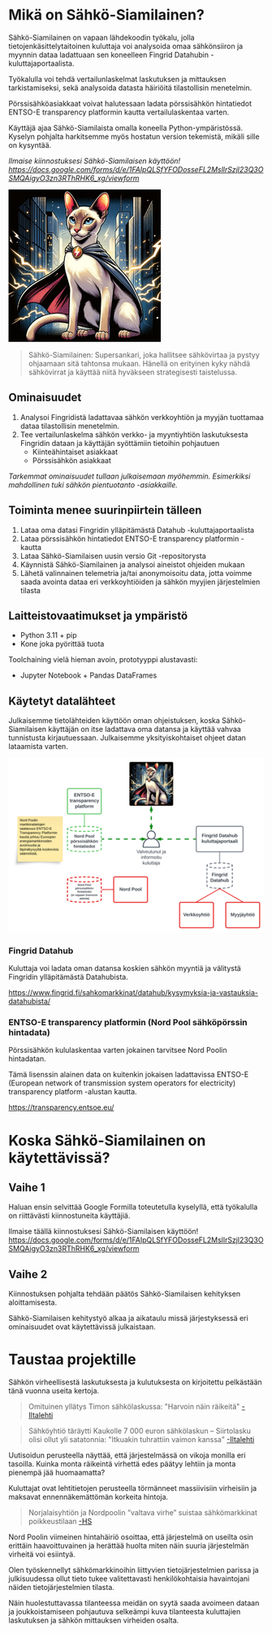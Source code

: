 # Mikä on Sähkö-Siamilainen?
Sähkö-Siamilainen on vapaan lähdekoodin työkalu, jolla tietojenkäsittelytaitoinen kuluttaja voi analysoida omaa sähkönsiiron ja myynnin dataa ladattuaan sen koneelleen Fingrid Datahubin -kuluttajaportaalista.

Työkalulla voi tehdä vertailunlaskelmat laskutuksen ja mittauksen tarkistamiseksi, sekä analysoida datasta häiriöitä tilastollisin menetelmin.

Pörssisähköasiakkaat voivat halutessaan ladata pörssisähkön hintatiedot ENTSO-E transparency platformin kautta vertailulaskentaa varten.

Käyttäjä ajaa Sähkö-Siamilaista omalla koneella Python-ympäristössä. Kyselyn pohjalta harkitsemme myös hostatun version tekemistä, mikäli sille on kysyntää.

*Ilmaise kiinnostuksesi Sähkö-Siamilaisen käyttöön! https://docs.google.com/forms/d/e/1FAIpQLSfYFODosseFL2MsllrSzjl23Q3OSMQAigyO3zn3RThRHK6_xg/viewform*

<img src="images/sahko-siamilainen.jpg" alt="image alt text" width="300"/>

> Sähkö-Siamilainen: Supersankari, joka hallitsee sähkövirtaa ja pystyy ohjaamaan sitä tahtonsa mukaan. Hänellä on erityinen kyky nähdä sähkövirrat ja käyttää niitä hyväkseen strategisesti taistelussa.


## Ominaisuudet

1. Analysoi Fingridistä ladattavaa sähkön verkkoyhtiön ja myyjän tuottamaa dataa tilastollisin menetelmin.
1. Tee vertailunlaskelma sähkön verkko- ja myyntiyhtiön laskutuksesta Fingridin dataan ja käyttäjän syöttämiin tietoihin pohjautuen
    - Kiinteähintaiset asiakkaat
    - Pörssisähkön asiakkaat

*Tarkemmat ominaisuudet tullaan julkaisemaan myöhemmin. Esimerkiksi mahdollinen tuki sähkön pientuotanto -asiakkaille.*

## Toiminta menee suurinpiirtein tälleen
1. Lataa oma datasi Fingridin ylläpitämästä Datahub -kuluttajaportaalista
1. Lataa pörssisähkön hintatiedot ENTSO-E transparency platformin -kautta
1. Lataa Sähkö-Siamilaisen uusin versio Git -repositorysta
1. Käynnistä Sähkö-Siamilainen ja analysoi aineistot ohjeiden mukaan
1. Lähetä valinnainen telemetria ja/tai anonymoisoitu data, jotta voimme saada avointa dataa eri verkkoyhtiöiden ja sähkön myyjien järjestelmien tilasta

## Laitteistovaatimukset ja ympäristö
- Python 3.11 + pip
- Kone joka pyörittää tuota

Toolchaining vielä hieman avoin, prototyyppi alustavasti:
- Jupyter Notebook + Pandas DataFrames

## Käytetyt datalähteet
Julkaisemme tietolähteiden käyttöön oman ohjeistuksen, koska Sähkö-Siamilaisen käyttäjän on itse ladattava oma datansa ja käyttää vahvaa tunnistusta kirjautuessaan. Julkaisemme yksityiskohtaiset ohjeet datan lataamista varten.

![Tietolähteet -kaavio](images/datasources_diagram.svg "Tietolähteet -kaavio")
### Fingrid Datahub
Kuluttaja voi ladata oman datansa koskien sähkön myyntiä ja välitystä Fingridin ylläpitämästä Datahubista.

https://www.fingrid.fi/sahkomarkkinat/datahub/kysymyksia-ja-vastauksia-datahubista/


### ENTSO-E transparency platformin (Nord Pool sähköpörssin hintadata)
Pörssisähkön kululaskentaa varten jokainen tarvitsee Nord Poolin hintadatan. 

Tämä lisenssin alainen data on kuitenkin jokaisen ladattavissa ENTSO-E (European network of transmission system operators for electricity) transparency platform -alustan kautta.

https://transparency.entsoe.eu/


# Koska Sähkö-Siamilainen on käytettävissä?
## Vaihe 1
Haluan ensin selvittää Google Formilla toteutetulla kyselyllä, että työkalulla on riittävästi kiinnostuneita käyttäjiä.

Ilmaise täällä kiinnostuksesi Sähkö-Siamilaisen käyttöön! https://docs.google.com/forms/d/e/1FAIpQLSfYFODosseFL2MsllrSzjl23Q3OSMQAigyO3zn3RThRHK6_xg/viewform

## Vaihe 2
Kiinnostuksen pohjalta tehdään päätös Sähkö-Siamilaisen kehityksen aloittamisesta.

Sähkö-Siamilaisen kehitystyö alkaa ja aikataulu missä järjestyksessä eri ominaisuudet ovat käytettävissä julkaistaan.

# Taustaa projektille
Sähkön virheellisestä laskutuksesta ja kulutuksesta on kirjoitettu pelkästään tänä vuonna useita kertoja.

> Omituinen yllätys Timon sähkölaskussa: "Harvoin näin räikeitä" [-Iltalehti](https://www.iltalehti.fi/kotimaa/a/e92792bd-a6d5-4247-b2f4-84eff9f4358f)

> Sähköyhtiö täräytti Kaukolle 7 000 euron sähkölaskun – Siirtolasku olisi ollut yli satatonnia: "Itkuakin tuhrattiin vaimon kanssa" [-Iltalehti](https://www.iltalehti.fi/kotimaa/a/d87098fb-29a8-49fa-a4ea-2bf93189802e)

Uutisoidun perusteella näyttää, että järjestelmässä on vikoja monilla eri tasoilla. Kuinka monta räikeintä virhettä edes päätyy lehtiin ja monta pienempä jää huomaamatta?

Kuluttajat ovat lehtitietojen perusteella törmänneet massiivisiin virheisiin ja maksavat ennennäkemättömän korkeita hintoja.

> Norjalaisyhtiön ja Nordpoolin ”valtava virhe” suistaa sähkö­markkinat poikkeus­tilaan [-HS](https://www.hs.fi/talous/art-2000010012651.html)

Nord Poolin viimeinen hintahäiriö osoittaa, että järjestelmä on useilta osin erittäin haavoittuvainen ja herättää huolta miten näin suuria järjestelmän virheitä voi esiintyä.

Olen työskennellyt sähkömarkkinoihin liittyvien tietojärjestelmien parissa ja julkisuudessa ollut tieto tukee valitettavasti henkilökohtaisia havaintojani näiden tietojärjestelmien tilasta.

Näin huolestuttavassa tilanteessa meidän on syytä saada avoimeen dataan ja joukkoistamiseen pohjautuva selkeämpi kuva tilanteesta kuluttajien laskutuksen ja sähkön mittauksen virheiden osalta.